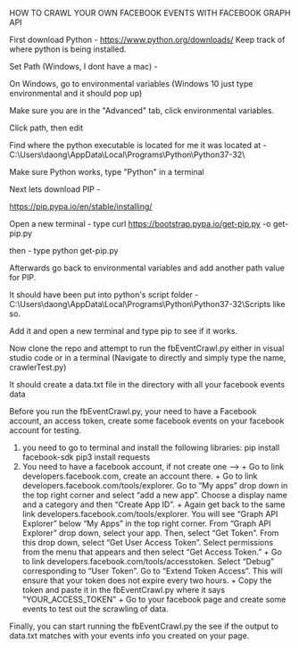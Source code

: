 
HOW TO CRAWL YOUR OWN FACEBOOK EVENTS WITH FACEBOOK GRAPH API

First download Python -
https://www.python.org/downloads/
Keep track of where python is being installed.

Set Path (Windows, I dont have a mac) -

On Windows, go to environmental variables (Windows 10 just type environmental and it should pop up)

Make sure you are in the "Advanced" tab, click environmental variables.

Click path, then edit

Find where the python executable is located for me it was located at -C:\Users\daong\AppData\Local\Programs\Python\Python37-32\

Make sure Python works, type "Python" in a terminal

Next lets download PIP -

https://pip.pypa.io/en/stable/installing/

Open a new terminal - 
type curl https://bootstrap.pypa.io/get-pip.py -o get-pip.py

then -
type python get-pip.py

Afterwards go back to environmental variables and add another path value for PIP.

It should have been put into python's script folder - C:\Users\daong\AppData\Local\Programs\Python\Python37-32\Scripts like so.

Add it and open a new terminal and type pip to see if it works.

Now clone the repo and attempt to run the fbEventCrawl.py either in visual studio code or in a terminal (Navigate to directly and simply type the name, crawlerTest.py)

It should create a data.txt file in the directory with all your facebook events data

Before you run the fbEventCrawl.py, your need to have a Facebook account, an access token, create some facebook events on your facebook account for testing.
  1. you need to go to terminal and install the following libraries:
    pip install facebook-sdk
    pip3 install requests
  2. You need to have a facebook account, if not create one -->
    + Go to link developers.facebook.com, create an account there.
    + Go to link developers.facebook.com/tools/explorer.
      Go to “My apps” drop down in the top right corner and select “add a new app”. Choose a display name and a category and then             “Create App ID”.
    + Again get back to the same link developers.facebook.com/tools/explorer. You will see “Graph API Explorer” below “My Apps” in the         top right corner. From “Graph API Explorer” drop down, select your app.
      Then, select “Get Token”. From this drop down, select “Get User Access Token”. Select permissions from the menu that appears and         then select “Get Access Token.”
    + Go to link developers.facebook.com/tools/accesstoken. Select “Debug” corresponding to “User Token”. Go to “Extend Token Access”.         This will ensure that your token does not expire every two hours.
    + Copy the token and paste it in the fbEventCrawl.py where it says "YOUR_ACCESS_TOKEN"
    + Go to your facebook page and create some events to test out the scrawling of data.
  
  Finally, you can start running the fbEventCrawl.py the see if the output to data.txt matches with your events info you created on your   page.
  
